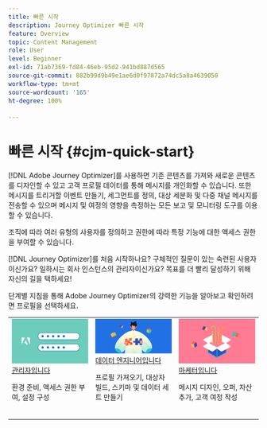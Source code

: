 ```yaml
---
title: 빠른 시작
description: Journey Optimizer 빠른 시작
feature: Overview
topic: Content Management
role: User
level: Beginner
exl-id: 71ab7369-fd84-46eb-95d2-941bd887d565
source-git-commit: 882b99d9b49e1ae6d0f97872a74dc5a8a4639050
workflow-type: tm+mt
source-wordcount: '165'
ht-degree: 100%

---
```


# 빠른 시작 {#cjm-quick-start}

[!DNL Adobe Journey Optimizer]를 사용하면 기존 콘텐츠를 가져와 새로운 콘텐츠를 디자인할 수 있고 고객 프로필 데이터를 통해 메시지를 개인화할 수 있습니다. 또한 메시지를 트리거할 이벤트 만들기, 세그먼트를 정의, 대상 세분화 및 다중 채널 메시지를 전송할 수 있으며 메시지 및 여정의 영향을 측정하는 모든 보고 및 모니터링 도구를 이용할 수 있습니다.

조직에 따라 여러 유형의 사용자를 정의하고 권한에 따라 특정 기능에 대한 액세스 권한을 부여할 수 있습니다.

[!DNL Journey Optimizer]를 처음 시작하나요? 구체적인 질문이 있는 숙련된 사용자이신가요? 일하시는 회사 인스턴스의 관리자이신가요? 목표를 더 빨리 달성하기 위해 자신의 길을 택하세요!

단계별 지침을 통해 Adobe Journey Optimizer의 강력한 기능을 알아보고 확인하려면 프로필을 선택하세요.

<table>
<tr>
  <td valign="bottom">
    <a href="path/administrator.md">
      <img alt="관리자" src="path/assets/do-not-localize/user-2.png" />
    </a>
    <div>
    <a href="path/administrator.md">관리자입니다</a>
     <p>환경 준비, 액세스 권한 부여, 설정 구성
    <p>
    </div>
    <br>
  </td>
  <td valign="bottom">
    <a href="path/data-engineer.md">
      <img alt="데이터 엔지니어" src="path/assets/do-not-localize/user-1.png"/>
    </a>
    <div>
    <a href="path/data-engineer.md">데이터 엔지니어입니다</a>
     <p>프로필 가져오기, 대상자 빌드, 스키마 및 데이터 세트 만들기
    <p>
    </div>
    <br>
  </td>
  <td valign="bottom">
      <a href="path/marketer.md">
       <img alt="마케터" src="path/assets/do-not-localize/user-3.png" />
       </a>
    <div><a href="path/marketer.md">마케터입니다</a>
     <p>메시지 디자인, 오퍼, 자산 추가, 고객 여정 작성
    <p>
    </div>
    <br>
  </td>
    <!--td valign="bottom">
    <a href="path/developer.md">
      <img alt="Developer" src="../using/assets/do-not-localize/user-2.png" />
    </a>
    <div>
    <a href="path/developer.md">I am a Developer</a>
     <p>Integrate your mobile apps, use Journey Optimizer APIs
    <p>
    </div>
    <br>
  </td-->
</tr>
</table>
